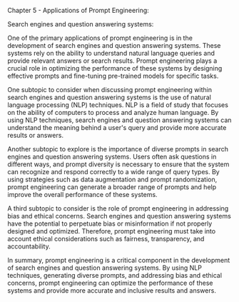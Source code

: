 Chapter 5 - Applications of Prompt Engineering:

Search engines and question answering systems:

One of the primary applications of prompt engineering is in the development of search engines and question answering systems. These systems rely on the ability to understand natural language queries and provide relevant answers or search results. Prompt engineering plays a crucial role in optimizing the performance of these systems by designing effective prompts and fine-tuning pre-trained models for specific tasks.

One subtopic to consider when discussing prompt engineering within search engines and question answering systems is the use of natural language processing (NLP) techniques. NLP is a field of study that focuses on the ability of computers to process and analyze human language. By using NLP techniques, search engines and question answering systems can understand the meaning behind a user's query and provide more accurate results or answers.

Another subtopic to explore is the importance of diverse prompts in search engines and question answering systems. Users often ask questions in different ways, and prompt diversity is necessary to ensure that the system can recognize and respond correctly to a wide range of query types. By using strategies such as data augmentation and prompt randomization, prompt engineering can generate a broader range of prompts and help improve the overall performance of these systems.

A third subtopic to consider is the role of prompt engineering in addressing bias and ethical concerns. Search engines and question answering systems have the potential to perpetuate bias or misinformation if not properly designed and optimized. Therefore, prompt engineering must take into account ethical considerations such as fairness, transparency, and accountability.

In summary, prompt engineering is a critical component in the development of search engines and question answering systems. By using NLP techniques, generating diverse prompts, and addressing bias and ethical concerns, prompt engineering can optimize the performance of these systems and provide more accurate and inclusive results and answers.